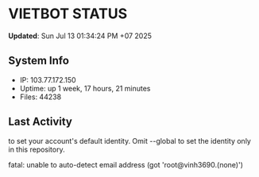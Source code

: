 # VIETBOT STATUS
**Updated**: Sun Jul 13 01:34:24 PM +07 2025

## System Info
- IP: 103.77.172.150
- Uptime: up 1 week, 17 hours, 21 minutes
- Files: 44238

## Last Activity

to set your account's default identity.
Omit --global to set the identity only in this repository.

fatal: unable to auto-detect email address (got 'root@vinh3690.(none)')
